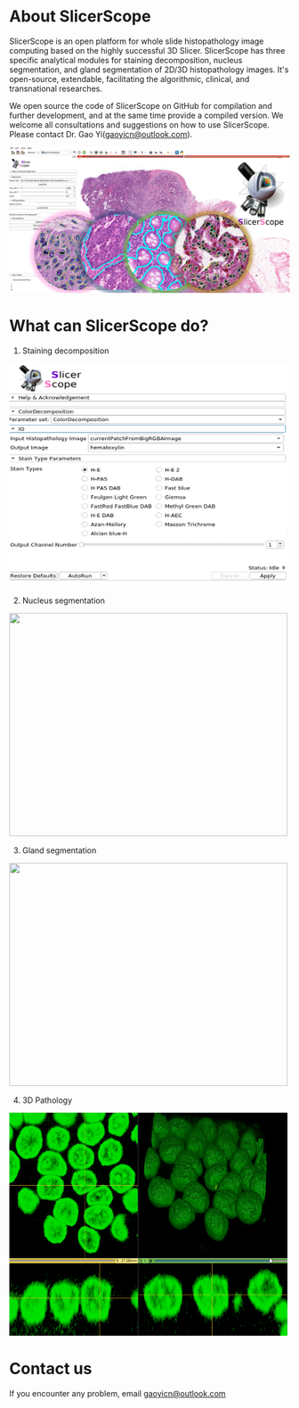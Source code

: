 # About SlicerScope
SlicerScope is an open platform for whole slide histopathology image computing based on the highly successful 3D Slicer. SlicerScope has three specific analytical modules for staining decomposition, nucleus segmentation, and gland segmentation of 2D/3D histopathology images. It's open-source, extendable, facilitating the algorithmic, clinical, and transnational researches.

We open source the code of SlicerScope on GitHub for compilation and further development, and at the same time provide a compiled version. We welcome all consultations and suggestions on how to use SlicerScope. Please contact Dr. Gao Yi(gaoyicn@outlook.com).

![the](./assets/background.jpg)

# What can SlicerScope do?
1. Staining decomposition
<img src="./assets/StainingDecomposition.jpg" width="500" height="400"/>

2. Nucleus segmentation

<img src="./assets/NucleusSegmentation.png" width="500" height="400"/>

3. Gland segmentation

<img src="./assets/GlandSegmentation.png" width="500" height="400"/>

4. 3D Pathology

<img src="./assets/confocal1.png" width="500" height="400"/>

# Contact us
If you encounter any problem, email <a href="mailto:gaoyicn@outlook.com">gaoyicn@outlook.com</a>
